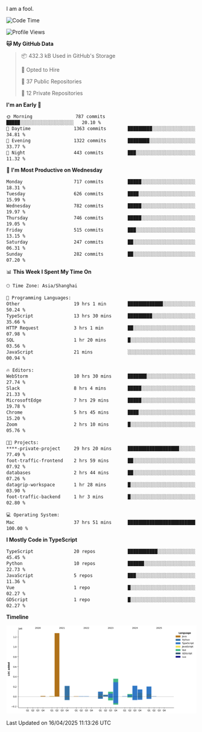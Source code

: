 I am a fool.

<!--START_SECTION:waka-->
![Code Time](http://img.shields.io/badge/Code%20Time-2%2C889%20hrs%2010%20mins-blue)

![Profile Views](http://img.shields.io/badge/Profile%20Views-1-blue)

**🐱 My GitHub Data** 

> 📦 432.3 kB Used in GitHub's Storage 
 > 
> 💼 Opted to Hire
 > 
> 📜 37 Public Repositories 
 > 
> 🔑 12 Private Repositories 
 > 
**I'm an Early 🐤** 

```text
🌞 Morning                787 commits         █████░░░░░░░░░░░░░░░░░░░░   20.10 % 
🌆 Daytime                1363 commits        █████████░░░░░░░░░░░░░░░░   34.81 % 
🌃 Evening                1322 commits        ████████░░░░░░░░░░░░░░░░░   33.77 % 
🌙 Night                  443 commits         ███░░░░░░░░░░░░░░░░░░░░░░   11.32 % 
```
📅 **I'm Most Productive on Wednesday** 

```text
Monday                   717 commits         █████░░░░░░░░░░░░░░░░░░░░   18.31 % 
Tuesday                  626 commits         ████░░░░░░░░░░░░░░░░░░░░░   15.99 % 
Wednesday                782 commits         █████░░░░░░░░░░░░░░░░░░░░   19.97 % 
Thursday                 746 commits         █████░░░░░░░░░░░░░░░░░░░░   19.05 % 
Friday                   515 commits         ███░░░░░░░░░░░░░░░░░░░░░░   13.15 % 
Saturday                 247 commits         ██░░░░░░░░░░░░░░░░░░░░░░░   06.31 % 
Sunday                   282 commits         ██░░░░░░░░░░░░░░░░░░░░░░░   07.20 % 
```


📊 **This Week I Spent My Time On** 

```text
🕑︎ Time Zone: Asia/Shanghai

💬 Programming Languages: 
Other                    19 hrs 1 min        █████████████░░░░░░░░░░░░   50.24 % 
TypeScript               13 hrs 30 mins      █████████░░░░░░░░░░░░░░░░   35.66 % 
HTTP Request             3 hrs 1 min         ██░░░░░░░░░░░░░░░░░░░░░░░   07.98 % 
SQL                      1 hr 20 mins        █░░░░░░░░░░░░░░░░░░░░░░░░   03.56 % 
JavaScript               21 mins             ░░░░░░░░░░░░░░░░░░░░░░░░░   00.94 % 

🔥 Editors: 
WebStorm                 10 hrs 30 mins      ███████░░░░░░░░░░░░░░░░░░   27.74 % 
Slack                    8 hrs 4 mins        █████░░░░░░░░░░░░░░░░░░░░   21.33 % 
MicrosoftEdge            7 hrs 29 mins       █████░░░░░░░░░░░░░░░░░░░░   19.78 % 
Chrome                   5 hrs 45 mins       ████░░░░░░░░░░░░░░░░░░░░░   15.20 % 
Zoom                     2 hrs 10 mins       █░░░░░░░░░░░░░░░░░░░░░░░░   05.76 % 

🐱‍💻 Projects: 
****-private-project     29 hrs 20 mins      ███████████████████░░░░░░   77.49 % 
foot-traffic-frontend    2 hrs 59 mins       ██░░░░░░░░░░░░░░░░░░░░░░░   07.92 % 
databases                2 hrs 44 mins       ██░░░░░░░░░░░░░░░░░░░░░░░   07.26 % 
datagrip-workspace       1 hr 28 mins        █░░░░░░░░░░░░░░░░░░░░░░░░   03.90 % 
foot-traffic-backend     1 hr 3 mins         █░░░░░░░░░░░░░░░░░░░░░░░░   02.80 % 

💻 Operating System: 
Mac                      37 hrs 51 mins      █████████████████████████   100.00 % 
```

**I Mostly Code in TypeScript** 

```text
TypeScript               20 repos            ███████████░░░░░░░░░░░░░░   45.45 % 
Python                   10 repos            ██████░░░░░░░░░░░░░░░░░░░   22.73 % 
JavaScript               5 repos             ███░░░░░░░░░░░░░░░░░░░░░░   11.36 % 
Vue                      1 repo              █░░░░░░░░░░░░░░░░░░░░░░░░   02.27 % 
GDScript                 1 repo              █░░░░░░░░░░░░░░░░░░░░░░░░   02.27 % 
```



**Timeline**

![Lines of Code chart](https://raw.githubusercontent.com/VeejaLiu/VeejaLiu/master/assets/bar_graph.png)


 Last Updated on 16/04/2025 11:13:26 UTC
<!--END_SECTION:waka-->
